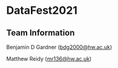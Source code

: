 # DataFest2021

## Team Information
Benjamin D Gardner (bdg2000@hw.ac.uk)

Matthew Reidy (mr136@hw.ac.uk)
